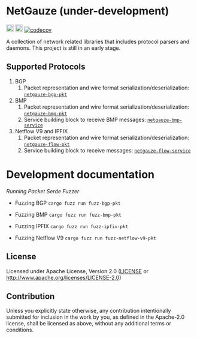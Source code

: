 # NetGauze (under-development)

[<img alt="github" src="https://img.shields.io/badge/github-netgauze/netgauze-8da0cb??style=for-the-badge&labelColor=555555&logo=github" height="20">](https://github.com/NetGauze/NetGauze)
[<img alt="build status" src="https://img.shields.io/github/actions/workflow/status/NetGauze/NetGauze/ci.yml?branch=main&style=for-the-badge" height="20">](https://github.com/NetGauze/NetGauze/actions?query=branch%3Amain)
[![codecov](https://codecov.io/gh/NetGauze/NetGauze/graph/badge.svg?token=QYU92L6YZJ)](https://codecov.io/gh/NetGauze/NetGauze)

A collection of network related libraries that includes protocol parsers and daemons.
This project is still in an early stage.

## Supported Protocols

1. BGP
    1. Packet representation and wire format
       serialization/deserialization: [`netgauze-bgp-pkt`](crates/bgp-pkt/README.md)
2. BMP
    1. Packet representation and wire format
       serialization/deserialization: [`netgauze-bmp-pkt`](crates/bmp-pkt/README.md)
    2. Service building block to receive BMP messages: [`netgauze-bmp-service`](crates/bmp-service/README.md)
3. Netflow V9 and IPFIX
    1. Packet representation and wire format
       serialization/deserialization: [`netgauze-flow-pkt`](crates/flow-pkt/README.md)
    2. Service building block to receive messages: [`netgauze-flow-service`](crates/flow-service/README.md)

# Development documentation

*Running Packet Serde Fuzzer*

- Fuzzing BGP
  ```cargo fuzz run fuzz-bgp-pkt```

- Fuzzing BMP
  ```cargo fuzz run fuzz-bmp-pkt```

- Fuzzing IPFIX
  ```cargo fuzz run fuzz-ipfix-pkt```

- Fuzzing Netflow V9
  ```cargo fuzz run fuzz-netflow-v9-pkt```

## License

Licensed under Apache License, Version 2.0 ([LICENSE](LICENSE) or http://www.apache.org/licenses/LICENSE-2.0)

## Contribution

Unless you explicitly state otherwise, any contribution intentionally submitted
for inclusion in the work by you, as defined in the Apache-2.0 license, shall be
licensed as above, without any additional terms or conditions.
